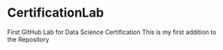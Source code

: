 # CertificationLab
First GitHub Lab for Data Science Certification 
This is my first addition to the Repository
